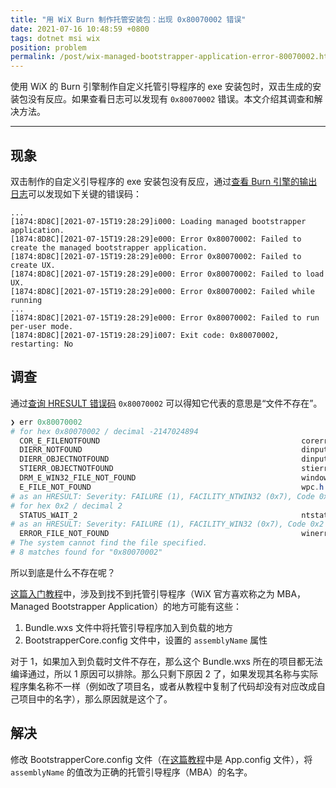 ```yaml
---
title: "用 WiX Burn 制作托管安装包：出现 0x80070002 错误"
date: 2021-07-16 10:48:59 +0800
tags: dotnet msi wix
position: problem
permalink: /post/wix-managed-bootstrapper-application-error-80070002.html
---
```


使用 WiX 的 Burn 引擎制作自定义托管引导程序的 exe 安装包时，双击生成的安装包没有反应。如果查看日志可以发现有 `0x80070002` 错误。本文介绍其调查和解决方法。

---

<div id="toc"></div>

## 现象

双击制作的自定义引导程序的 exe 安装包没有反应，通过[查看 Burn 引擎的输出日志](https://blog.walterlv.com/post/how-to-view-wix-burn-installer-logs.html)可以发现如下关键的错误码：

```plaintext
...
[1874:8D8C][2021-07-15T19:28:29]i000: Loading managed bootstrapper application.
[1874:8D8C][2021-07-15T19:28:29]e000: Error 0x80070002: Failed to create the managed bootstrapper application.
[1874:8D8C][2021-07-15T19:28:29]e000: Error 0x80070002: Failed to create UX.
[1874:8D8C][2021-07-15T19:28:29]e000: Error 0x80070002: Failed to load UX.
[1874:8D8C][2021-07-15T19:28:29]e000: Error 0x80070002: Failed while running 
...
[1874:8D8C][2021-07-15T19:28:29]e000: Error 0x80070002: Failed to run per-user mode.
[1874:8D8C][2021-07-15T19:28:29]i007: Exit code: 0x80070002, restarting: No
```

## 调查

通过[查询 HRESULT 错误码](https://blog.walterlv.com/post/hresult-in-windows.html) `0x80070002` 可以得知它代表的意思是“文件不存在”。

```powershell
❯ err 0x80070002
# for hex 0x80070002 / decimal -2147024894
  COR_E_FILENOTFOUND                                             corerror.h
  DIERR_NOTFOUND                                                 dinput.h
  DIERR_OBJECTNOTFOUND                                           dinput.h
  STIERR_OBJECTNOTFOUND                                          stierr.h
  DRM_E_WIN32_FILE_NOT_FOUND                                     windowsplayready.h
  E_FILE_NOT_FOUND                                               wpc.h
# as an HRESULT: Severity: FAILURE (1), FACILITY_NTWIN32 (0x7), Code 0x2
# for hex 0x2 / decimal 2
  STATUS_WAIT_2                                                  ntstatus.h
# as an HRESULT: Severity: FAILURE (1), FACILITY_WIN32 (0x7), Code 0x2
  ERROR_FILE_NOT_FOUND                                           winerror.h
# The system cannot find the file specified.
# 8 matches found for "0x80070002"
```

所以到底是什么不存在呢？

[这篇入门教程](https://blog.walterlv.com/post/getting-started-with-wix-toolset-create-a-wpf-installer-ui)中，涉及到找不到托管引导程序（WiX 官方喜欢称之为 MBA，Managed Bootstrapper Application）的地方可能有这些：

1. Bundle.wxs 文件中将托管引导程序加入到负载的地方
2. BootstrapperCore.config 文件中，设置的 `assemblyName` 属性

对于 1，如果加入到负载时文件不存在，那么这个 Bundle.wxs 所在的项目都无法编译通过，所以 1 原因可以排除。那么只剩下原因 2 了，如果发现其名称与实际程序集名称不一样（例如改了项目名，或者从教程中复制了代码却没有对应改成自己项目中的名字），那么原因就是这个了。

## 解决

修改 BootstrapperCore.config 文件（在[这篇教程](https://blog.walterlv.com/post/getting-started-with-wix-toolset-create-a-wpf-installer-ui)中是 App.config 文件），将 `assemblyName` 的值改为正确的托管引导程序（MBA）的名字。


